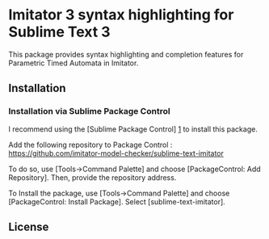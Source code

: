 # Imitator 3 syntax highlighting for Sublime Text 3 #

This package provides syntax highlighting and completion features for Parametric Timed Automata in Imitator.

## Installation ##

### Installation via Sublime Package Control ###

I recommend using the [Sublime Package Control] [1] to install this package. 

[1]: http://wbond.net/sublime_packages/package_control

Add the following repository to Package Control :
https://github.com/imitator-model-checker/sublime-text-imitator

To do so, use [Tools->Command Palette] and choose [PackageControl: Add Repository]. Then, provide the repository address.

To Install the package, use [Tools->Command Palette] and choose [PackageControl: Install Package]. Select [sublime-text-imitator].

## License ##

